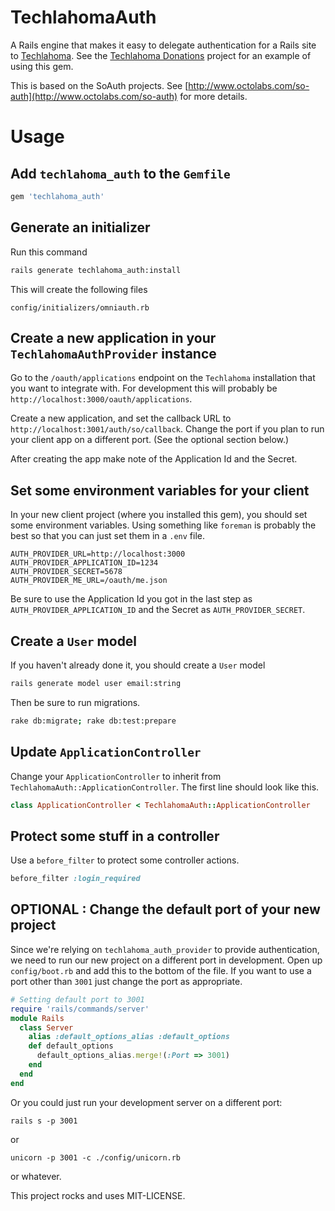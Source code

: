 # TechlahomaAuth

A Rails engine that makes it easy to delegate authentication for a Rails site to
[Techlahoma](https://github.com/techlahoma/techlahomar).
See the [Techlahoma Donations](https://github.com/techlahoma_donations)
project for an example of using this gem.

This is based on the SoAuth projects. See [http://www.octolabs.com/so-auth](http://www.octolabs.com/so-auth)
for more details.

Usage
==============

## Add `techlahoma_auth` to the `Gemfile`

```ruby
gem 'techlahoma_auth'
```

## Generate an initializer

Run this command

```bash
rails generate techlahoma_auth:install
```

This will create the following files

```
config/initializers/omniauth.rb
```

## Create a new application in your `TechlahomaAuthProvider` instance

Go to the `/oauth/applications` endpoint on the `Techlahoma`
installation that you want to integrate with.  For development this will
probably be `http://localhost:3000/oauth/applications`.

Create a new application, and set the callback URL to
`http://localhost:3001/auth/so/callback`. Change the port if you
plan to run your client app on a different port. (See the optional
section below.)

After creating the app make note of the Application Id and the
Secret.

## Set some environment variables for your client

In your new client project (where you installed this gem), you should
set some environment variables.  Using something like `foreman` is
probably the best so that you can just set them in a `.env` file.

```
AUTH_PROVIDER_URL=http://localhost:3000
AUTH_PROVIDER_APPLICATION_ID=1234
AUTH_PROVIDER_SECRET=5678
AUTH_PROVIDER_ME_URL=/oauth/me.json
```

Be sure to use the Application Id you got in the last step as
`AUTH_PROVIDER_APPLICATION_ID` and the Secret as `AUTH_PROVIDER_SECRET`.

## Create a `User` model

If you haven't already done it, you should create a `User` model

```bash
rails generate model user email:string
```

Then be sure to run migrations.

```bash
rake db:migrate; rake db:test:prepare
```

## Update `ApplicationController`

Change your `ApplicationController` to inherit from
`TechlahomaAuth::ApplicationController`. The first line should look like this.

```ruby
class ApplicationController < TechlahomaAuth::ApplicationController
```

## Protect some stuff in a controller

Use a `before_filter` to protect some controller actions.

```ruby
before_filter :login_required
```

## OPTIONAL : Change the default port of your new project

Since we're relying on `techlahoma_auth_provider` to provide authentication, we need
to run our new project on a different port in development.  Open up `config/boot.rb`
and add this to the bottom of the file.  If you want to use a port other
than `3001` just change the port as appropriate.

```ruby
# Setting default port to 3001
require 'rails/commands/server'
module Rails
  class Server
    alias :default_options_alias :default_options
    def default_options
      default_options_alias.merge!(:Port => 3001)
    end
  end
end
```

Or you could just run your development server on a different port:

```
rails s -p 3001
```

or

```
unicorn -p 3001 -c ./config/unicorn.rb
```

or whatever.

This project rocks and uses MIT-LICENSE.

